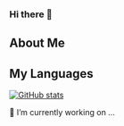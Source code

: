 ### Hi there 👋

## About Me

## My Languages
[![GitHub stats](https://github-readme-stats.vercel.app/api?username=shaunprado&count_private=true)](https://github.com/anuraghazra/github-readme-stats)

🔭 I’m currently working on ...

<!--
**ShaunPrado/ShaunPrado** is a ✨ _special_ ✨ repository because its `README.md` (this file) appears on your GitHub profile.

Here are some ideas to get you started:

- 🔭 I’m currently working on ...
- 🌱 I’m currently learning ...
- 👯 I’m looking to collaborate on ...
- 🤔 I’m looking for help with ...
- 💬 Ask me about ...
- 📫 How to reach me: ...
- 😄 Pronouns: ...
- ⚡ Fun fact: ...
-->


